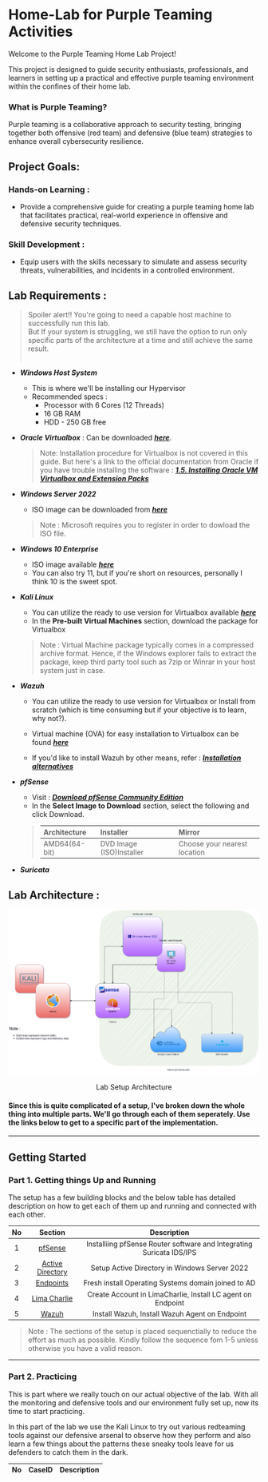 # Home-Lab for Purple Teaming Activities

Welcome to the Purple Teaming Home Lab Project!

 This project is designed to guide security enthusiasts, professionals, and learners in setting up a practical and effective purple teaming environment within the confines of their home lab.
### What is Purple Teaming?  
Purple teaming is a collaborative approach to security testing, bringing together both offensive (red team) and defensive (blue team) strategies to enhance overall cybersecurity resilience.

## Project Goals:


### Hands-on Learning : 
- Provide a comprehensive guide for creating a purple teaming home lab that facilitates practical, real-world experience in offensive and defensive security techniques.

### Skill Development :
- Equip users with the skills necessary to simulate and assess security threats, vulnerabilities, and incidents in a controlled environment.

## Lab Requirements :

> Spoiler alert!! You're going to need a capable host machine to successfully run this lab.  
> But If your system is struggling, we still have the option to run only specific parts of the architecture at a time and still achieve the same result. 
> <br> </br>



- ***Windows Host System***
    - This is where we'll be installing our Hypervisor
    - Recommended specs :
      - Processor with 6 Cores (12 Threads)
      - 16 GB RAM
      - HDD - 250 GB free


- ***Oracle Virtualbox*** : Can be downloaded [***here***](https://www.virtualbox.org/wiki/Downloads).  

  > Note: Installation procedure for Virtualbox is not covered in this guide. But here's a link to the official documentation from Oracle if you have trouble installing the software : [***1.5. Installing Oracle VM Virtualbox and Extension Packs***](https://www.virtualbox.org/manual/UserManual.html#installation)


- ***Windows Server 2022***
  - ISO image can be downloaded from [***here***](https://info.microsoft.com/ww-landing-windows-server-2022.html)
  >Note : Microsoft requires you to register in order to dowload the ISO file.


- ***Windows 10 Enterprise***
  -  ISO image available [***here***](https://www.microsoft.com/en-us/evalcenter/download-windows-10-enterprise)
  -  You can also try 11, but if you're short on resources, personally I think 10 is the sweet spot.
 

- ***Kali Linux***
  - You can utilize the ready to use version for Virtualbox available [***here***](https://www.kali.org/get-kali/#kali-virtual-machines)
  - In the **Pre-built Virtual Machines** section, download the package for Virtualbox

  >Note : Virtual Machine package typically comes in a compressed archive format. Hence, if the Windows explorer fails to extract the package, keep third party tool such as 7zip or Winrar in your host system just in case.
  
- ***Wazuh***
  - You can utilize the ready to use version for Virtualbox or Install from scratch (which is time consuming but if your objective is to learn, why not?).

  - Virtual machine (OVA) for easy installation to Virtualbox can be found [***here***](https://documentation.wazuh.com/current/deployment-options/virtual-machine/virtual-machine.html)

  - If you'd like to install Wazuh by other means, refer : [***Installation alternatives***](https://documentation.wazuh.com/current/deployment-options/index.html)

- ***pfSense***
  - Visit : [***Download pfSense Community Edition***](https://www.pfsense.org/download/)
  - In the **Select Image to Download** section, select the following and click Download.
  >|Architecture|Installer|Mirror
  >|----|----|----|
  >|AMD64(64-bit)|DVD Image (ISO)Installer|Choose your nearest location|

- ***Suricata***

## Lab Architecture :

![Purple Team Lab Architecture](/PurpleTeam_Lab_Architecture.png)

<center>Lab Setup Architecture</center>


 #### Since this is quite complicated of a setup, I've broken down the whole thing into multiple parts. We'll go through each of them seperately. Use the links below to get to a specific part of the implementation.
---
## Getting Started


### Part 1. Getting things Up and Running


The setup has a few building blocks and the below table has detailed description on how to get each of them up and running and connected with each other.


|No|Section|Description|
|:-----:|:-----:|:----:|
|1|[pfSense](/pfSense/pfSense%20Setup.md)|Installiing pfSense Router software and Integrating Suricata IDS/IPS
|2|[Active Directory](/Active%20Directory/Active%20Directory%20Setup.md)|Setup Active Directory in Windows Server 2022|
|3|[Endpoints](/Endpoints/Endpoint%20Setup.md)|Fresh install Operating Systems domain joined to AD|
|4|[Lima Charlie](/Lima%20Charlie/LimaCharlie%20Setup.md)|Create Account in LimaCharlie, Install LC agent on Endpoint|
|5|[Wazuh](/Wazuh/Wazuh%20Setup.md)|Install Wazuh, Install Wazuh Agent on Endpoint|

>Note : The sections of the setup is placed sequenctially to reduce the effort as much as possible. Kindly follow the sequence fom 1-5 unless otherwise you have a valid reason.
---
### Part 2. Practicing


This is part where we really touch on our actual objective of the lab. With all the monitoring and defensive tools and our environment fully set up, now its time to start practicing. 

In this part of the lab we use the Kali Linux to try out various redteaming tools against our defensive arsenal to observe how they perform and also learn a few things about the patterns these sneaky tools leave for us defenders to catch them in the dark. 

|No|CaseID |Description|
|:-----:|:-----:|:----:|